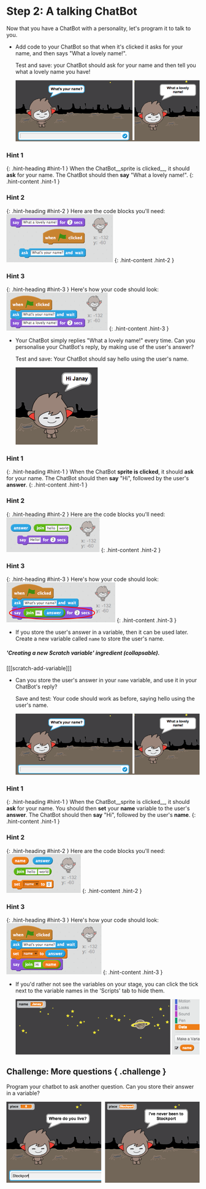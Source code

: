 # Step 2: A talking ChatBot

Now that you have a ChatBot with a personality, let's program it to talk to you.

+ Add code to your ChatBot so that when it's clicked it asks for your name, and then says "What a lovely name!".

    Test and save: your ChatBot should ask for your name and then tell you what a lovely name you have!

    ![screenshot](images/chatbot-ask-test.png)

### Hint 1
{: .hint-heading #hint-1 }
When the ChatBot__sprite is clicked__, it should __ask__ for your name. The ChatBot should then __say__ "What a lovely name!".
{: .hint-content .hint-1 }

### Hint 2
{: .hint-heading #hint-2 }
Here are the code blocks you'll need:
![screenshot](images/chatbot-ask-blocks.png)
{: .hint-content .hint-2 }

### Hint 3
{: .hint-heading #hint-3 }
Here's how your code should look:
![screenshot](images/chatbot-ask-code.png)
{: .hint-content .hint-3 }

+ Your ChatBot simply replies "What a lovely name!" every time. Can you personalise your ChatBot's reply, by making use of the user's answer?

    Test and save: Your ChatBot should say hello using the user's name.

    ![screenshot](images/chatbot-answer-test.png)

### Hint 1
{: .hint-heading #hint-1 }
When the ChatBot __sprite is clicked__, it should __ask__ for your name. The ChatBot should then __say__ "Hi", followed by the user's __answer__.
{: .hint-content .hint-1 }

### Hint 2
{: .hint-heading #hint-2 }
Here are the code blocks you'll need:
![screenshot](images/chatbot-answer-blocks.png)
{: .hint-content .hint-2 }

### Hint 3
{: .hint-heading #hint-3 }
Here's how your code should look:
![screenshot](images/chatbot-answer-code.png)
{: .hint-content .hint-3 }

+ If you store the user's answer in a variable, then it can be used later. Create a new variable called `name` to store the user's name.

##### 'Creating a new Scratch variable' ingredient (collapsable).
[[[scratch-add-variable]]]

+ Can you store the user's answer in your `name` variable, and use it in your ChatBot's reply?

    Save and test: Your code should work as before, saying hello using the user's name.

    ![screenshot](images/chatbot-ask-test.png)

### Hint 1
{: .hint-heading #hint-1 }
When the ChatBot__sprite is clicked__, it should __ask__ for your name. You should then __set__ your __name__ variable to the user's __answer__. The ChatBot should then __say__ "Hi", followed by the user's __name__.
{: .hint-content .hint-1 }

### Hint 2
{: .hint-heading #hint-2 }
Here are the code blocks you'll need:
![screenshot](images/chatbot-variable-blocks.png)
{: .hint-content .hint-2 }

### Hint 3
{: .hint-heading #hint-3 }
Here's how your code should look:
![screenshot](images/chatbot-variable-code.png)
{: .hint-content .hint-3 }

+ If you'd rather not see the variables on your stage, you can click the tick next to the variable names in the 'Scripts' tab to hide them.

    ![screenshot](images/chatbot-variable-hide.png)

## Challenge: More questions { .challenge }

Program your chatbot to ask another question. Can you store their answer in a variable?

![screenshot](images/chatbot-question.png)
